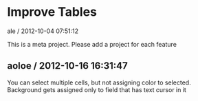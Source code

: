 
# Improve Tables

ale / 2012-10-04 07:51:12

This is a meta project. Please add a project for each feature

## aoloe / 2012-10-16 16:31:47

You can select multiple cells, but not assigning color to selected. Background gets assigned only to field that has text cursor in it
